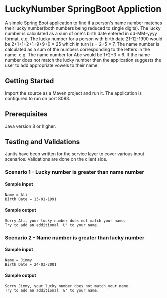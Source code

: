 # LuckyNumber SpringBoot Appliction
A simple Spring Boot application to find if a person's name number matches their lucky number(both numbers being reduced to single digits). The lucky number is calculated as a sum of one's birth date entered in dd-MM-yyyy format. e.g. The lucky number for a person with birth date 21-12-1990 would be 2+1+1+2+1+9+9+0 = 25 which in turn is = 2+5 = 7. The name number is calculated as a sum of the numbers corresponding to the letters in the name. e.g. The name number for Abc would be 1+2+3 = 6. If the name number does not match the lucky number then the application suggests the user to add appropriate vowels to their name.

## Getting Started
Import the source as a Maven project and run it.
The application is configured to run on port 8083.

## Prerequisites
Java version 8 or higher.

## Testing and Validations
Junits have been written for the service layer to cover various input scenarios. Validations are done on the client side.

### Scenario 1 - Lucky number is greater than name number
#### Sample input
```
Name = Ali
Birth Date = 13-01-1991
```
#### Sample output
```
Sorry Ali, your lucky number does not match your name.
Try to add an additional 'U' to your name.
```

### Scenario 2 - Name number is greater than lucky number
#### Sample input
```
Name = Jimmy
Birth Date = 24-03-2001
```
#### Sample output
```
Sorry Jimmy, your lucky number does not match your name.
Try to add an additional 'E' to your name.
```
